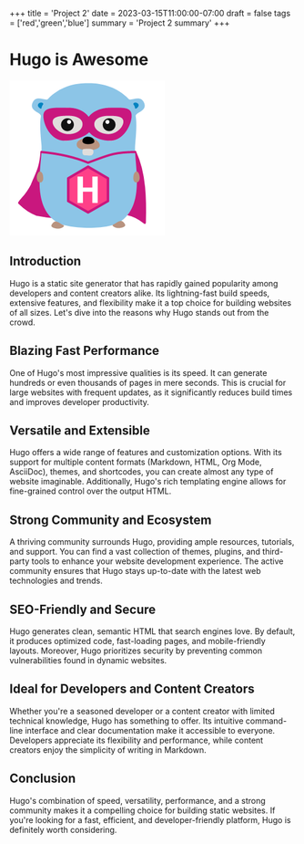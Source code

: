 +++
title = 'Project 2'
date = 2023-03-15T11:00:00-07:00
draft = false
tags = ['red','green','blue']
summary = 'Project 2 summary'
+++

# Hugo is Awesome

![](hugo.png)

## Introduction
Hugo is a static site generator that has rapidly gained popularity among developers and content creators alike. Its lightning-fast build speeds, extensive features, and flexibility make it a top choice for building websites of all sizes. Let's dive into the reasons why Hugo stands out from the crowd.

## Blazing Fast Performance
One of Hugo's most impressive qualities is its speed. It can generate hundreds or even thousands of pages in mere seconds. This is crucial for large websites with frequent updates, as it significantly reduces build times and improves developer productivity.

## Versatile and Extensible
Hugo offers a wide range of features and customization options. With its support for multiple content formats (Markdown, HTML, Org Mode, AsciiDoc), themes, and shortcodes, you can create almost any type of website imaginable. Additionally, Hugo's rich templating engine allows for fine-grained control over the output HTML.

## Strong Community and Ecosystem
A thriving community surrounds Hugo, providing ample resources, tutorials, and support. You can find a vast collection of themes, plugins, and third-party tools to enhance your website development experience. The active community ensures that Hugo stays up-to-date with the latest web technologies and trends.

## SEO-Friendly and Secure
Hugo generates clean, semantic HTML that search engines love. By default, it produces optimized code, fast-loading pages, and mobile-friendly layouts. Moreover, Hugo prioritizes security by preventing common vulnerabilities found in dynamic websites.

## Ideal for Developers and Content Creators
Whether you're a seasoned developer or a content creator with limited technical knowledge, Hugo has something to offer. Its intuitive command-line interface and clear documentation make it accessible to everyone. Developers appreciate its flexibility and performance, while content creators enjoy the simplicity of writing in Markdown.

## Conclusion
Hugo's combination of speed, versatility, performance, and a strong community makes it a compelling choice for building static websites. If you're looking for a fast, efficient, and developer-friendly platform, Hugo is definitely worth considering.
 
